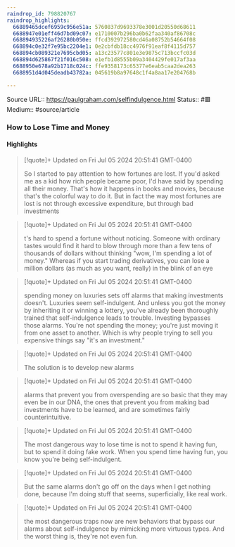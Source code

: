 ```yaml
---
raindrop_id: 798820767
raindrop_highlights:
  66889465dcef6959c956e51a: 5760837d9693378e3001d20550d68611
  6688947e01eff46d7bd09c07: e1710007b296ba0b62faa340af86708c
  668894935226af26280b050e: ffcd392972580cd46a08752b54664f08
  668894c0e32f7e95bc2204e1: 0e2cbfdb18cc4976f91eaf8f4115d757
  668894cb089321e7695cbd05: a13c23577c801e3e9875c713bccfc03d
  668894d625867f21f016c508: e1efb1d8555b09a3404429fe017af3aa
  6688950e678a92b1718c024c: ffe9358173c65377e6eab5caa2dea263
  6688951d4d045deadb43782a: 045619b8a97648c1f4a8aa17e204768b

---
```


Source URL:: https://paulgraham.com/selfindulgence.html
Status:: #🟥
Medium:: #source/article


### How to Lose Time and Money



#### Highlights

> [!quote]+ Updated on Fri Jul 05 2024 20:51:41 GMT-0400
>
> So I started to pay attention to how fortunes are lost. If you&#39;d asked me as a kid how rich people became poor, I&#39;d have said by spending all their money. That&#39;s how it happens in books and movies, because that&#39;s the colorful way to do it. But in fact the way most fortunes are lost is not through excessive expenditure, but through bad investments

> [!quote]+ Updated on Fri Jul 05 2024 20:51:41 GMT-0400
>
> t&#39;s hard to spend a fortune without noticing. Someone with ordinary tastes would find it hard to blow through more than a few tens of thousands of dollars without thinking &quot;wow, I&#39;m spending a lot of money.&quot; Whereas if you start trading derivatives, you can lose a million dollars (as much as you want, really) in the blink of an eye

> [!quote]+ Updated on Fri Jul 05 2024 20:51:41 GMT-0400
>
> spending money on luxuries sets off alarms that making investments doesn&#39;t. Luxuries seem self-indulgent. And unless you got the money by inheriting it or winning a lottery, you&#39;ve already been thoroughly trained that self-indulgence leads to trouble. Investing bypasses those alarms. You&#39;re not spending the money; you&#39;re just moving it from one asset to another. Which is why people trying to sell you expensive things say &quot;it&#39;s an investment.&quot;

> [!quote]+ Updated on Fri Jul 05 2024 20:51:41 GMT-0400
>
> The solution is to develop new alarms

> [!quote]+ Updated on Fri Jul 05 2024 20:51:41 GMT-0400
>
> alarms that prevent you from overspending are so basic that they may even be in our DNA, the ones that prevent you from making bad investments have to be learned, and are sometimes fairly counterintuitive.

> [!quote]+ Updated on Fri Jul 05 2024 20:51:41 GMT-0400
>
> The most dangerous way to lose time is not to spend it having fun, but to spend it doing fake work. When you spend time having fun, you know you&#39;re being self-indulgent.

> [!quote]+ Updated on Fri Jul 05 2024 20:51:41 GMT-0400
>
> But the same alarms don&#39;t go off on the days when I get nothing done, because I&#39;m doing stuff that seems, superficially, like real work.

> [!quote]+ Updated on Fri Jul 05 2024 20:51:41 GMT-0400
>
> the most dangerous traps now are new behaviors that bypass our alarms about self-indulgence by mimicking more virtuous types. And the worst thing is, they&#39;re not even fun.
